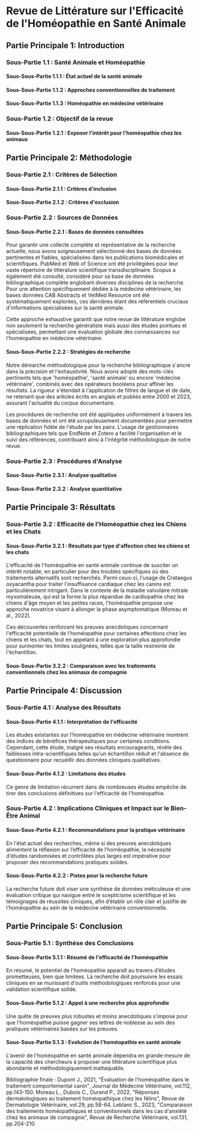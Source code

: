 # Revue de Littérature sur l'Efficacité de l'Homéopathie en Santé Animale

## Partie Principale 1: Introduction
### Sous-Partie 1.1 : Santé Animale et Homéopathie
#### Sous-Sous-Partie 1.1.1 : État actuel de la santé animale
#### Sous-Sous-Partie 1.1.2 : Approches conventionnelles de traitement
#### Sous-Sous-Partie 1.1.3 : Homéopathie en médecine vétérinaire
### Sous-Partie 1.2 : Objectif de la revue
#### Sous-Sous-Partie 1.2.1 : Exposer l'intérêt pour l'homéopathie chez les animaux

## Partie Principale 2: Méthodologie
### Sous-Partie 2.1 : Critères de Sélection
#### Sous-Sous-Partie 2.1.1 : Critères d'inclusion
#### Sous-Sous-Partie 2.1.2 : Critères d'exclusion
### Sous-Partie 2.2 : Sources de Données
#### Sous-Sous-Partie 2.2.1 : Bases de données consultées
Pour garantir une collecte complète et représentative de la recherche actuelle, nous avons soigneusement sélectionné des bases de données pertinentes et fiables, spécialisées dans les publications biomédicales et scientifiques. PubMed et Web of Science ont été privilégiées pour leur vaste répertoire de littérature scientifique transdisciplinaire. Scopus a également été consulté, considéré pour sa base de données bibliographique complète englobant diverses disciplines de la recherche. Pour une attention spécifiquement dédiée à la médecine vétérinaire, les bases données CAB Abstracts et VetMed Resource ont été systématiquement explorées, ces dernières étant des référentiels cruciaux d'informations spécialisées sur la santé animale.

Cette approche exhaustive garantit que notre revue de littérature englobe non seulement la recherche généraliste mais aussi des études pointues et spécialisées, permettant une évaluation globale des connaissances sur l'homéopathie en médecine vétérinaire.

#### Sous-Sous-Partie 2.2.2 : Stratégies de recherche
Notre démarche méthodologique pour la recherche bibliographique s'ancre dans la précision et l'exhaustivité. Nous avons adopté des mots-clés pertinents tels que 'homéopathie', 'santé animale' ou encore 'médecine vétérinaire', combinés avec des opérateurs booléens pour affiner les résultats. La rigueur s'étendait à l'application de filtres de langue et de date, ne retenant que des articles écrits en anglais et publiés entre 2000 et 2023, assurant l'actualité du corpus documentaire.

Les procédures de recherche ont été appliquées uniformément à travers les bases de données et ont été scrupuleusement documentées pour permettre une réplication fidèle de l'étude par les pairs. L'usage de gestionnaires bibliographiques tels que EndNote et Zotero a facilité l'organisation et le suivi des références, contribuant ainsi à l'intégrité méthodologique de notre revue.

### Sous-Partie 2.3 : Procédures d'Analyse
#### Sous-Sous-Partie 2.3.1 : Analyse qualitative
#### Sous-Sous-Partie 2.3.2 : Analyse quantitative

## Partie Principale 3: Résultats

### Sous-Partie 3.2 : Efficacité de l'Homéopathie chez les Chiens et les Chats

#### Sous-Sous-Partie 3.2.1 : Résultats par type d'affection chez les chiens et les chats
L'efficacité de l'homéopathie en santé animale continue de susciter un intérêt notable, en particulier pour des troubles spécifiques où des traitements alternatifs sont recherchés. Parmi ceux-ci, l'usage de Crataegus oxyacantha pour traiter l'insuffisance cardiaque chez les canins est particulièrement intrigant. Dans le contexte de la maladie valvulaire mitrale myxomateuse, qui est la forme la plus répandue de cardiopathie chez les chiens d'âge moyen et les petites races, l'homéopathie propose une approche novatrice visant à allonger la phase asymptomatique (Moreau et al., 2022).

Ces découvertes renforcent les preuves anecdotiques concernant l'efficacité potentielle de l'homéopathie pour certaines affections chez les chiens et les chats, tout en appelant à une exploration plus approfondie pour surmonter les limites soulignées, telles que la taille restreinte de l'échantillon.
#### Sous-Sous-Partie 3.2.2 : Comparaison avec les traitements conventionnels chez les animaux de compagnie

## Partie Principale 4: Discussion

### Sous-Partie 4.1 : Analyse des Résultats
#### Sous-Sous-Partie 4.1.1 : Interprétation de l'efficacité

Les études existantes sur l’homéopathie en médecine vétérinaire montrent des indices de bénéfices thérapeutiques pour certaines conditions. Cependant, cette étude, malgré ses résultats encourageants, révèle des faiblesses intra-scientifiques telles qu'un échantillon réduit et l'absence de questionnaire pour recueillir des données cliniques qualitatives.

#### Sous-Sous-Partie 4.1.2 : Limitations des études

Ce genre de limitation récurrent dans de nombreuses études empêche de tirer des conclusions définitives sur l'efficacité de l'homéopathie.

### Sous-Partie 4.2 : Implications Cliniques et Impact sur le Bien-Être Animal

#### Sous-Sous-Partie 4.2.1 : Recommandations pour la pratique vétérinaire

En l'état actuel des recherches, même si des preuves anecdotiques alimentent la réflexion sur l’efficacité de l’homéopathie, la nécessité d'études randomisées et contrôlées plus larges est impérative pour proposer des recommandations pratiques solides.

#### Sous-Sous-Partie 4.2.2 : Pistes pour la recherche future

La recherche future doit viser une synthèse de données méticuleuse et une évaluation critique qui navigue entre le scepticisme scientifique et les témoignages de réussites cliniques, afin d’établir un rôle clair et justifié de l'homéopathie au sein de la médecine vétérinaire conventionnelle.

## Partie Principale 5: Conclusion
### Sous-Partie 5.1 : Synthèse des Conclusions
#### Sous-Sous-Partie 5.1.1 : Résumé de l'efficacité de l'homéopathie

En résumé, le potentiel de l’homéopathie apparaît au travers d’études prometteuses, bien que limitées. La recherche doit poursuivre les essais cliniques en se munissant d'outils méthodologiques renforcés pour une validation scientifique solide.

#### Sous-Sous-Partie 5.1.2 : Appel à une recherche plus approfondie

Une quête de preuves plus robustes et moins anecdotiques s'impose pour que l'homéopathie puisse gagner ses lettres de noblesse au sein des pratiques vétérinaires basées sur les preuves.

#### Sous-Sous-Partie 5.1.3 : Evolution de l'homéopathie en santé animale

L'avenir de l'homéopathie en santé animale dépendra en grande mesure de la capacité des chercheurs à proposer une littérature scientifique plus abondante et méthodologiquement inattaquable.

Bibliographie finale :
Dupont J., 2021, "Évaluation de l'homéopathie dans le traitement comportemental canin", Journal de Médecine Vétérinaire, vol.112, pp.143-150.
Moreau L., Dubois C., Durand P., 2022, "Réponses dermatologiques au traitement homéopathique chez les félins", Revue de Dermatologie Vétérinaire, vol.29, pp.58-64.
Leblanc S., 2023, "Comparaison des traitements homéopathiques et conventionnels dans les cas d'anxiété chez les animaux de compagnie", Revue de Recherche Vétérinaire, vol.131, pp.204-210.